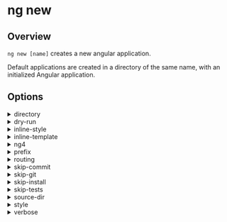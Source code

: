 <!-- Links in /docs/documentation should NOT have `.md` at the end, because they end up in our wiki at release. -->

# ng new

## Overview
`ng new [name]` creates a new angular application.

Default applications are created in a directory of the same name, with an initialized Angular application.

## Options
<details>
  <summary>directory</summary>
  <p>
    `--directory` (alias: `-dir`) _default value: dir_
  </p>
  <p>
    The directory name to create the app in.
  </p>
</details>

<details>
  <summary>dry-run</summary>
  <p>
    `--dry-run` (alias: `-d`) _default value: false_
  </p>
  <p>
    Run through without making any changes.
  </p>
</details>

<details>
  <summary>inline-style</summary>
  <p>
    `--inline-style` (alias: `-is`) _default value: false_
  </p>
  <p>
    Should have an inline style.
  </p>
</details>

<details>
  <summary>inline-template</summary>
  <p>
    `--inline-template` (alias: `-it`) _default value: false_
  </p>
  <p>
    Should have an inline template.
  </p>
</details>

<details>
  <summary>ng4</summary>
  <p>
    `--ng4` _default value: false_
  </p>
  <p>
    Create a project with Angular 4 in the template.
  </p>
</details>

<details>
  <summary>prefix</summary>
  <p>
    `--prefix` (alias: `-p`) _default value: app_
  </p>
  <p>
    The prefix to use for all component selectors.
  </p>
</details>

<details>
  <summary>routing</summary>
  <p>
    `--routing` _default value: false_
  </p>
  <p>
    Generate a routing module.
  </p>
</details>

<details>
  <summary>skip-commit</summary>
  <p>
    `--skip-commit` (alias: `-sc`) _default value: false_
  </p>
  <p>
    Skip committing the first commit to git.
  </p>
</details>

<details>
  <summary>skip-git</summary>
  <p>
    `--skip-git` (alias: `-sg`) _default value: false_
  </p>
  <p>
    Skip initializing a git repository.
  </p>
</details>

<details>
  <summary>skip-install</summary>
  <p>
    `--skip-install` (alias: `-si`) _default value: false_
  </p>
  <p>
    Skip installing packages.
  </p>
</details>

<details>
  <summary>skip-tests</summary>
  <p>
    `--skip-tests` (alias: `-st`) _default value: false_
  </p>
  <p>
    Skip creating spec files.
  </p>
</details>

<details>
  <summary>source-dir</summary>
  <p>
    `--source-dir` (alias: `-sd`) _default value: src_
  </p>
  <p>
    The name of the source directory.
  </p>
</details>

<details>
  <summary>style</summary>
  <p>
    `--style` _default value: css_
  </p>
  <p>
    The style file default extension.
  </p>
</details>

<details>
  <summary>verbose</summary>
  <p>
    `--verbose` (alias: `-v`) _default value: false_
  </p>
  <p>
    Adds more details to output logging.
  </p>
</details>